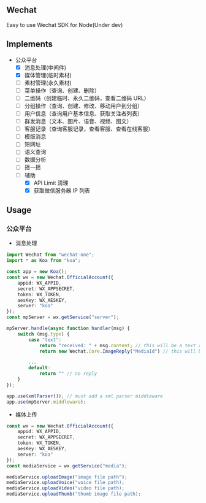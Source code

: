 ## Wechat

Easy to use Wechat SDK for Node(Under dev)

## Implements

* 公众平台
    * [x] 消息处理(中间件)
    * [x] 媒体管理(临时素材)
    * [ ] 素材管理(永久素材)
    * [ ] 菜单操作（查询、创建、删除）
    * [ ] 二维码（创建临时、永久二维码，查看二维码 URL）
    * [ ] 分组操作（查询、创建、修改、移动用户到分组）
    * [ ] 用户信息（查询用户基本信息、获取关注者列表）
    * [ ] 群发消息（文本、图片、语音、视频、图文）
    * [ ] 客服记录（查询客服记录，查看客服、查看在线客服）
    * [ ] 模版消息
    * [ ] 短网址
    * [ ] 语义查询
    * [ ] 数据分析
    * [ ] 摇一摇
    * [ ] 辅助
        * [x] API Limit 清理
        * [x] 获取微信服务器 IP 列表

## Usage

### 公众平台

* 消息处理

```typescript
import Wechat from "wechat-one";
import * as Koa from "koa";

const app = new Koa();
const wx = new Wechat.OfficialAccount({
    appid: WX_APPID,
    secret: WX_APPSECRET,
    token: WX_TOKEN,
    aesKey: WX_AESKEY,
    server: "koa"
});
const mpServer = wx.getService("server");

mpServer.handle(async function handler(msg) {
    switch (msg.type) {
        case "text":
            return "received: " + msg.content; // this will be a text reply
            return new Wechat.Core.ImageReply("MediaId") // this will be a image reply

        ...
        default:
            return "" // no reply
    }
});

app.use(xmlParser()); // must add a xml parser middleware
app.use(mpServer.middleware);
```

* 媒体上传

```typescript
const wx = new Wechat.OfficialAccount({
    appid: WX_APPID,
    secret: WX_APPSECRET,
    token: WX_TOKEN,
    aesKey: WX_AESKEY,
    server: "koa"
});
const mediaService = wx.getService("media");

mediaService.uploadImage("image file path");
mediaService.uploadVoice("voice file path);
mediaService.uploadVideo("video file path);
mediaService.uploadThumb("thumb image file path);
```
